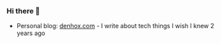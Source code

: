 ### Hi there 👋

* Personal blog: [denhox.com](https://denhox.com) - I write about tech things I wish I knew 2 years ago


